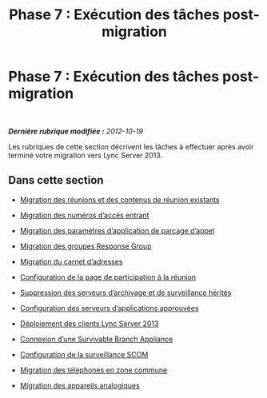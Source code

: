 ﻿---
title: 'Phase 7 : Exécution des tâches post-migration'
TOCTitle: 'Phase 7 : Exécution des tâches post-migration'
ms:assetid: 709ef27e-78eb-4b63-a62d-348711687b1c
ms:mtpsurl: https://technet.microsoft.com/fr-fr/library/JJ204998(v=OCS.15)
ms:contentKeyID: 49297654
ms.date: 05/20/2016
mtps_version: v=OCS.15
ms.translationtype: HT
---

# Phase 7 : Exécution des tâches post-migration 

 

_**Dernière rubrique modifiée :** 2012-10-19_

Les rubriques de cette section décrivent les tâches à effectuer après avoir terminé votre migration vers Lync Server 2013.

## Dans cette section

  - [Migration des réunions et des contenus de réunion existants](migrate-existing-meetings-and-meeting-content.md)

  - [Migration des numéros d’accès entrant](migrate-dial-in-access-numbers.md)

  - [Migration des paramètres d’application de parcage d’appel](migrate-call-park-application-settings.md)

  - [Migration des groupes Response Group](migrate-response-groups.md)

  - [Migration du carnet d’adresses](migrate-address-book.md)

  - [Configuration de la page de participation à la réunion](configure-the-meeting-join-page.md)

  - [Suppression des serveurs d’archivage et de surveillance hérités](remove-legacy-archiving-and-monitoring-servers.md)

  - [Configuration des serveurs d’applications approuvées](configure-trusted-application-servers.md)

  - [Déploiement des clients Lync Server 2013](deploy-lync-server-2013-clients.md)

  - [Connexion d’une Survivable Branch Appliance](connect-a-survivable-branch-appliance.md)

  - [Configuration de la surveillance SCOM](configure-scom-monitoring.md)

  - [Migration des téléphones en zone commune](migrate-common-area-phones.md)

  - [Migration des appareils analogiques](migrate-analog-devices.md)

